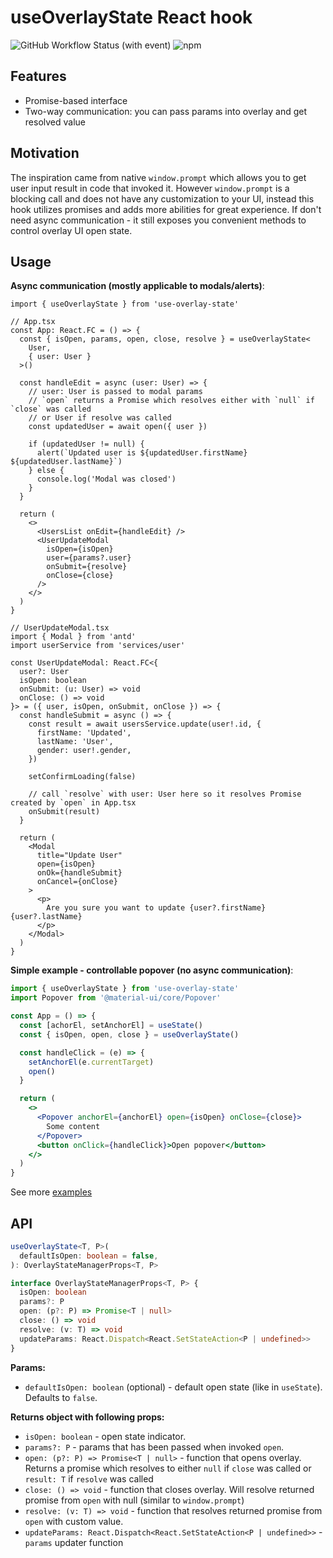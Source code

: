 # useOverlayState React hook

![GitHub Workflow Status (with event)](https://img.shields.io/github/actions/workflow/status/ekscentrysytet/use-overlay-state/publish.yml)
![npm](https://img.shields.io/npm/v/use-overlay-state)

## Features

- Promise-based interface
- Two-way communication: you can pass params into overlay and get resolved value

## Motivation

The inspiration came from native `window.prompt` which allows you to get user input result in code that invoked it. However `window.prompt` is a blocking call and does not have any customization to your UI, instead this hook utilizes promises and adds more abilities for great experience.
If don't need async communication - it still exposes you convenient methods to control overlay UI open state.

## Usage

**Async communication (mostly applicable to modals/alerts)**:

```tsx
import { useOverlayState } from 'use-overlay-state'

// App.tsx
const App: React.FC = () => {
  const { isOpen, params, open, close, resolve } = useOverlayState<
    User,
    { user: User }
  >()

  const handleEdit = async (user: User) => {
    // user: User is passed to modal params
    // `open` returns a Promise which resolves either with `null` if `close` was called
    // or User if resolve was called
    const updatedUser = await open({ user })

    if (updatedUser != null) {
      alert(`Updated user is ${updatedUser.firstName} ${updatedUser.lastName}`)
    } else {
      console.log('Modal was closed')
    }
  }

  return (
    <>
      <UsersList onEdit={handleEdit} />
      <UserUpdateModal
        isOpen={isOpen}
        user={params?.user}
        onSubmit={resolve}
        onClose={close}
      />
    </>
  )
}

// UserUpdateModal.tsx
import { Modal } from 'antd'
import userService from 'services/user'

const UserUpdateModal: React.FC<{
  user?: User
  isOpen: boolean
  onSubmit: (u: User) => void
  onClose: () => void
}> = ({ user, isOpen, onSubmit, onClose }) => {
  const handleSubmit = async () => {
    const result = await usersService.update(user!.id, {
      firstName: 'Updated',
      lastName: 'User',
      gender: user!.gender,
    })

    setConfirmLoading(false)

    // call `resolve` with user: User here so it resolves Promise created by `open` in App.tsx
    onSubmit(result)
  }

  return (
    <Modal
      title="Update User"
      open={isOpen}
      onOk={handleSubmit}
      onCancel={onClose}
    >
      <p>
        Are you sure you want to update {user?.firstName} {user?.lastName}
      </p>
    </Modal>
  )
}
```

**Simple example - controllable popover (no async communication)**:

```jsx
import { useOverlayState } from 'use-overlay-state'
import Popover from '@material-ui/core/Popover'

const App = () => {
  const [achorEl, setAnchorEl] = useState()
  const { isOpen, open, close } = useOverlayState()

  const handleClick = (e) => {
    setAnchorEl(e.currentTarget)
    open()
  }

  return (
    <>
      <Popover anchorEl={anchorEl} open={isOpen} onClose={close}>
        Some content
      </Popover>
      <button onClick={handleClick}>Open popover</button>
    </>
  )
}
```

See more [examples](https://github.com/ekscentrysytet/use-overlay-state/tree/main/examples)

## API

```ts
useOverlayState<T, P>(
  defaultIsOpen: boolean = false,
): OverlayStateManagerProps<T, P>

interface OverlayStateManagerProps<T, P> {
  isOpen: boolean
  params?: P
  open: (p?: P) => Promise<T | null>
  close: () => void
  resolve: (v: T) => void
  updateParams: React.Dispatch<React.SetStateAction<P | undefined>>
}
```

**Params:**

- `defaultIsOpen: boolean` (optional) - default open state (like in `useState`). Defaults to `false`.

**Returns object with following props:**

- `isOpen: boolean` - open state indicator.
- `params?: P` - params that has been passed when invoked `open`.
- `open: (p?: P) => Promise<T | null>` - function that opens overlay. Returns a promise which resolves to either `null` if `close` was called or `result: T` if `resolve` was called
- `close: () => void` - function that closes overlay. Will resolve returned promise from `open` with null (similar to `window.prompt`)
- `resolve: (v: T) => void` - function that resolves returned promise from `open` with custom value.
- `updateParams: React.Dispatch<React.SetStateAction<P | undefined>>` - `params` updater function
